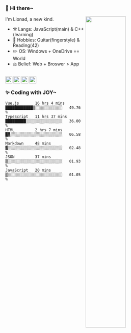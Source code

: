 ### 👋 Hi there~

[<img align="right" width="50%" src="https://github-readme-stats.vercel.app/api?username=Lionad-Morotar&show_icons=true">](https://metrics.lecoq.io/Lionad-Morotar?template=classic)

I'm Lionad, a new kind.

- ⚒️ Langs: JavaScript(main) & C++(learning)
- 🎨 Hobbies: Guitar(fingerstyle) & Reading(42)
- ✏️ OS: Windows + OneDrive == World
- ⚖️ Belief: Web + Broswer > App

<br />

<a href="https://www.lionad.art">
  <img align="left" alt="lionad-art" width="22px" src="https://cdn.jsdelivr.net/npm/simple-icons@3.1.0/icons/wordpress.svg" />
</a>
<a href="#1806234223">
  <img align="left" alt="1806234223" width="22px" src="https://cdn.jsdelivr.net/npm/simple-icons@3.1.0/icons/tencentqq.svg" />
</a>
<a href="https://www.zhihu.com/people/Lionad">
  <img align="left" alt="132yse" width="22px" src="https://cdn.jsdelivr.net/npm/simple-icons@3.1.0/icons/zhihu.svg" />
</a>
<a href="https://github.com/Lionad-Morotar">
  <img align="left" alt="yisar" width="22px" src="https://cdn.jsdelivr.net/npm/simple-icons@3.1.0/icons/github.svg" />
</a>

<br />

### ✨ Coding with JOY~

<!--START_SECTION:waka-->

```text
Vue.js       16 hrs 4 mins   ████████████▒░░░░░░░░░░░░   49.76 %
TypeScript   11 hrs 37 mins  █████████░░░░░░░░░░░░░░░░   36.00 %
HTML         2 hrs 7 mins    █▓░░░░░░░░░░░░░░░░░░░░░░░   06.58 %
Markdown     48 mins         ▓░░░░░░░░░░░░░░░░░░░░░░░░   02.48 %
JSON         37 mins         ▒░░░░░░░░░░░░░░░░░░░░░░░░   01.93 %
JavaScript   20 mins         ▒░░░░░░░░░░░░░░░░░░░░░░░░   01.05 %
```

<!--END_SECTION:waka-->
